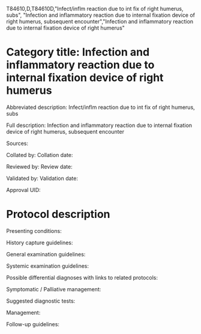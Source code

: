 T84610,D,T84610D,"Infect/inflm reaction due to int fix of right humerus, subs", "Infection and inflammatory reaction due to internal fixation device of right humerus, subsequent encounter","Infection and inflammatory reaction due to internal fixation device of right humerus"
# Category title: Infection and inflammatory reaction due to internal fixation device of right humerus

Abbreviated description: Infect/inflm reaction due to int fix of right humerus, subs

Full description: Infection and inflammatory reaction due to internal fixation device of right humerus, subsequent encounter

Sources:

Collated by:
Collation date:

Reviewed by:
Review date:

Validated by:
Validation date:

Approval UID:

# Protocol description

Presenting conditions:

History capture guidelines:

General examination guidelines:

Systemic examination guidelines:

Possible differential diagnoses with links to related protocols:

Symptomatic / Palliative management:

Suggested diagnostic tests:

Management:

Follow-up guidelines:
